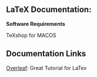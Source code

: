 ## LaTeX Documentation:

**Software Requirements**

TeXshop for MACOS


## Documentation Links

[Overleaf](https://www.overleaf.com/learn/latex/Line_breaks_and_blank_spaces): Great Tutorial for LaTex

